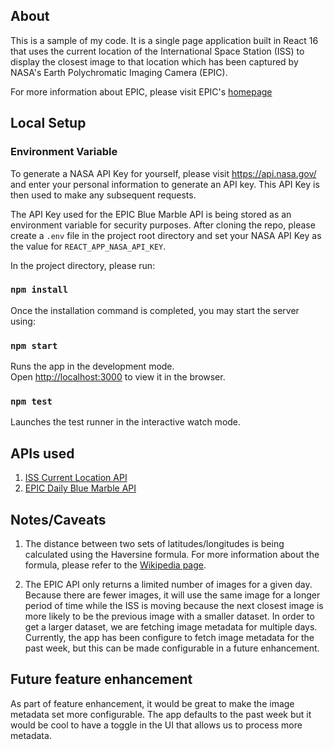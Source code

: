 ## About 

This is a sample of my code. It is a single page application built in React 16 that uses the current location of the International Space Station (ISS) to display the closest image to that location which has been captured by NASA's Earth Polychromatic Imaging Camera (EPIC). 

For more information about EPIC, please visit EPIC's [homepage](https://epic.gsfc.nasa.gov/about/epic)



## Local Setup 

### Environment Variable
To generate a NASA API Key for yourself, please visit https://api.nasa.gov/ and enter your personal information to generate an API key. This API Key is then used to make any subsequent requests.

The API Key used for the EPIC Blue Marble API is being stored as an environment variable for security purposes. 
After cloning the repo, please create a `.env` file in the project root directory and set your NASA API Key as the value for `REACT_APP_NASA_API_KEY`.


In the project directory, please run:

### `npm install` 

Once the installation command is completed, you may start the server using:

### `npm start`

Runs the app in the development mode.<br />
Open [http://localhost:3000](http://localhost:3000) to view it in the browser.


### `npm test`

Launches the test runner in the interactive watch mode.<br />



## APIs used
1) [ISS Current Location API](http://open-notify.org/Open-Notify-API/ISS-Location-Now/)
2) [EPIC Daily Blue Marble API](https://epic.gsfc.nasa.gov/about/api)

## Notes/Caveats
1) The distance between two sets of latitudes/longitudes is being calculated using the Haversine formula. For more information about the formula, please refer to the [Wikipedia page](https://en.wikipedia.org/wiki/Haversine_formula#:~:text=The%20haversine%20formula%20determines%20the,and%20angles%20of%20spherical%20triangles.). 


2) The EPIC API only returns a limited number of images for a given day. Because there are fewer images, it will use the same image for a longer period of time while the ISS is moving because the next closest image is more likely to be the previous image with a smaller dataset. In order to get a larger dataset, we are fetching image metadata for multiple days. Currently, the app has been configure to fetch image metadata for the past week, but this can be made configurable in a future enhancement.

## Future feature enhancement
As part of feature enhancement, it would be great to make the image metadata set more configurable. The app defaults to the past week but it would be cool to have a toggle in the UI that allows us to process more metadata. 
